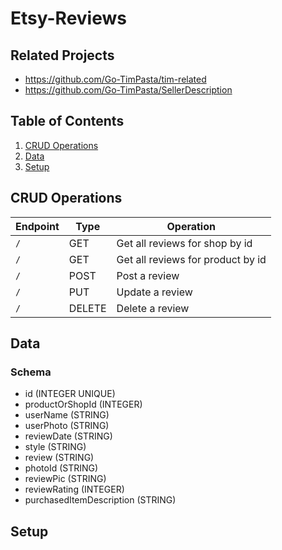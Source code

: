 # Etsy-Reviews

## Related Projects

  - https://github.com/Go-TimPasta/tim-related
  - https://github.com/Go-TimPasta/SellerDescription

## Table of Contents

1. [CRUD Operations](#CRUD-Operations)
2. [Data](#Data)
3. [Setup](#Setup)

## CRUD Operations

| Endpoint          | Type   | Operation                          |
|-------------------|--------|------------------------------------|
| `/`               | GET    | Get all reviews for shop by id     |
| `/`               | GET    | Get all reviews for product by id  |
| `/`               | POST   | Post a review                      |
| `/`               | PUT    | Update a review                    |
| `/`               | DELETE | Delete a review                    |

## Data

### Schema
- id (INTEGER UNIQUE)
- productOrShopId (INTEGER)
- userName (STRING)
- userPhoto (STRING)
- reviewDate (STRING)
- style (STRING)
- review (STRING)
- photoId (STRING)
- reviewPic (STRING)
- reviewRating (INTEGER)
- purchasedItemDescription (STRING)

## Setup